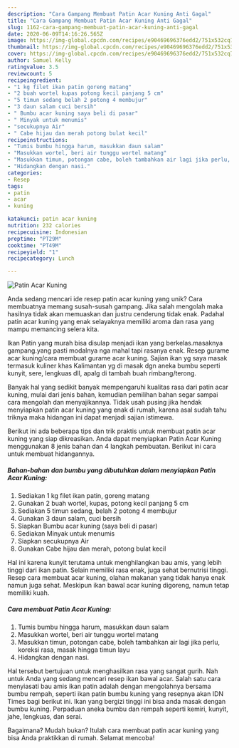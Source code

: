 ```yaml
---
description: "Cara Gampang Membuat Patin Acar Kuning Anti Gagal"
title: "Cara Gampang Membuat Patin Acar Kuning Anti Gagal"
slug: 1162-cara-gampang-membuat-patin-acar-kuning-anti-gagal
date: 2020-06-09T14:16:26.565Z
image: https://img-global.cpcdn.com/recipes/e90469696376edd2/751x532cq70/patin-acar-kuning-foto-resep-utama.jpg
thumbnail: https://img-global.cpcdn.com/recipes/e90469696376edd2/751x532cq70/patin-acar-kuning-foto-resep-utama.jpg
cover: https://img-global.cpcdn.com/recipes/e90469696376edd2/751x532cq70/patin-acar-kuning-foto-resep-utama.jpg
author: Samuel Kelly
ratingvalue: 3.5
reviewcount: 5
recipeingredient:
- "1 kg filet ikan patin goreng matang"
- "2 buah wortel kupas potong kecil panjang 5 cm"
- "5 timun sedang belah 2 potong 4 membujur"
- "3 daun salam cuci bersih"
- " Bumbu acar kuning saya beli di pasar"
- " Minyak untuk menumis"
- "secukupnya Air"
- " Cabe hijau dan merah potong bulat kecil"
recipeinstructions:
- "Tumis bumbu hingga harum, masukkan daun salam"
- "Masukkan wortel, beri air tunggu wortel matang"
- "Masukkan timun, potongan cabe, boleh tambahkan air lagi jika perlu, koreksi rasa, masak hingga timun layu"
- "Hidangkan dengan nasi."
categories:
- Resep
tags:
- patin
- acar
- kuning

katakunci: patin acar kuning 
nutrition: 232 calories
recipecuisine: Indonesian
preptime: "PT29M"
cooktime: "PT49M"
recipeyield: "1"
recipecategory: Lunch

---
```



![Patin Acar Kuning](https://img-global.cpcdn.com/recipes/e90469696376edd2/751x532cq70/patin-acar-kuning-foto-resep-utama.jpg)

Anda sedang mencari ide resep patin acar kuning yang unik? Cara membuatnya memang susah-susah gampang. Jika salah mengolah maka hasilnya tidak akan memuaskan dan justru cenderung tidak enak. Padahal patin acar kuning yang enak selayaknya memiliki aroma dan rasa yang mampu memancing selera kita.

Ikan Patin yang murah bisa disulap menjadi ikan yang berkelas.masaknya gampang.yang pasti modalnya nga mahal tapi rasanya enak. Resep gurame acar kuning/cara membuat gurame acar kuning. Sajian ikan yg saya masak termasuk kuliner khas Kalimantan yg di masak dgn aneka bumbu seperti kunyit, sere, lengkuas dll, apalg di tambah buah rimbang/terong.

Banyak hal yang sedikit banyak mempengaruhi kualitas rasa dari patin acar kuning, mulai dari jenis bahan, kemudian pemilihan bahan segar sampai cara mengolah dan menyajikannya. Tidak usah pusing jika hendak menyiapkan patin acar kuning yang enak di rumah, karena asal sudah tahu triknya maka hidangan ini dapat menjadi sajian istimewa.


Berikut ini ada beberapa tips dan trik praktis untuk membuat patin acar kuning yang siap dikreasikan. Anda dapat menyiapkan Patin Acar Kuning menggunakan 8 jenis bahan dan 4 langkah pembuatan. Berikut ini cara untuk membuat hidangannya.

<!--inarticleads1-->

##### Bahan-bahan dan bumbu yang dibutuhkan dalam menyiapkan Patin Acar Kuning:

1. Sediakan 1 kg filet ikan patin, goreng matang
1. Gunakan 2 buah wortel, kupas, potong kecil panjang 5 cm
1. Sediakan 5 timun sedang, belah 2 potong 4 membujur
1. Gunakan 3 daun salam, cuci bersih
1. Siapkan  Bumbu acar kuning (saya beli di pasar)
1. Sediakan  Minyak untuk menumis
1. Siapkan secukupnya Air
1. Gunakan  Cabe hijau dan merah, potong bulat kecil


Hal ini karena kunyit terutama untuk menghilangkan bau amis, yang lebih tinggi dari ikan patin. Selain memiliki rasa enak, juga sehat bernutrisi tinggi. Resep cara membuat acar kuning, olahan makanan yang tidak hanya enak namun juga sehat. Meskipun ikan bawal acar kuning digoreng, namun tetap memiliki kuah. 

<!--inarticleads2-->

##### Cara membuat Patin Acar Kuning:

1. Tumis bumbu hingga harum, masukkan daun salam
1. Masukkan wortel, beri air tunggu wortel matang
1. Masukkan timun, potongan cabe, boleh tambahkan air lagi jika perlu, koreksi rasa, masak hingga timun layu
1. Hidangkan dengan nasi.


Hal tersebut bertujuan untuk menghasilkan rasa yang sangat gurih. Nah untuk Anda yang sedang mencari resep ikan bawal acar. Salah satu cara menyiasati bau amis ikan patin adalah dengan mengolahnya bersama bumbu rempah, seperti ikan patin bumbu kuning yang resepnya akan IDN Times bagi berikut ini. Ikan yang bergizi tinggi ini bisa anda masak dengan bumbu kuning. Perpaduan aneka bumbu dan rempah seperti kemiri, kunyit, jahe, lengkuas, dan serai. 

Bagaimana? Mudah bukan? Itulah cara membuat patin acar kuning yang bisa Anda praktikkan di rumah. Selamat mencoba!

